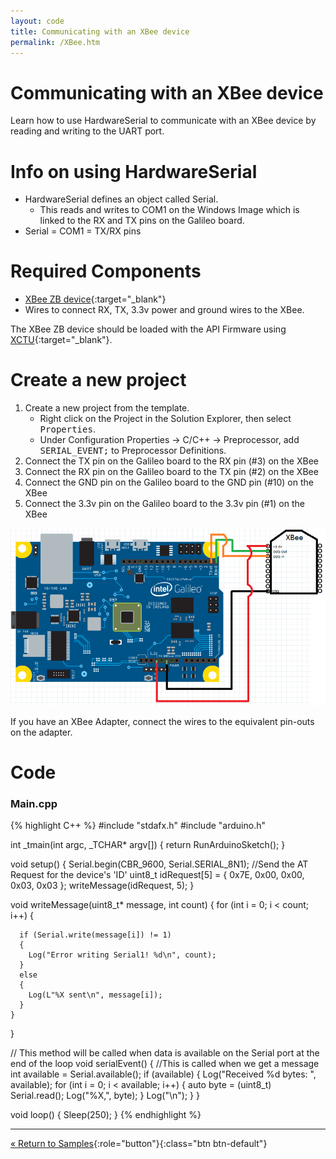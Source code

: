 ```yaml
---
layout: code
title: Communicating with an XBee device
permalink: /XBee.htm
---
```


# Communicating with an XBee device
Learn how to use HardwareSerial to communicate with an XBee device by reading and writing to the UART port.

# Info on using HardwareSerial

* HardwareSerial defines an object called Serial.
    * This reads and writes to COM1 on the Windows Image which is linked to the RX and TX pins on the Galileo board.<br/>
* Serial = COM1 = TX/RX pins

# Required Components
* [XBee ZB device](http://www.digi.com/products/wireless-wired-embedded-solutions/zigbee-rf-modules/zigbee-mesh-module/xbee-zb-module){:target="_blank"}
* Wires to connect RX, TX, 3.3v power and ground wires to the XBee.

The XBee ZB device should be loaded with the API Firmware using [XCTU](http://www.digi.com/support/productdetail?pid=3352&osvid=57&type=utilities){:target="_blank"}.

# Create a new project

1. Create a new project from the template.
    * Right click on the Project in the Solution Explorer, then select <kbd>Properties</kbd>.
    * Under Configuration Properties -> C/C++ -> Preprocessor, add <kbd>SERIAL_EVENT;</kbd> to Preprocessor Definitions.
1. Connect the TX pin on the Galileo board to the RX pin (#3) on the XBee
1. Connect the RX pin on the Galileo board to the TX pin (#2) on the XBee
1. Connect the GND pin on the Galileo board to the GND pin (#10) on the XBee
1. Connect the 3.3v pin on the Galileo board to the 3.3v pin (#1) on the XBee

<img src="images/XbeeGalileoWiring.png">

If you have an XBee Adapter, connect the wires to the equivalent pin-outs on the adapter.

# Code

### Main.cpp
{% highlight C++ %}
#include "stdafx.h"
#include "arduino.h"

int _tmain(int argc, _TCHAR* argv[])
{
    return RunArduinoSketch();
}

void setup()
{
    Serial.begin(CBR_9600, Serial.SERIAL_8N1);
    //Send the AT Request for the device's 'ID'
    uint8_t idRequest[5] = { 0x7E, 0x00, 0x00, 0x03, 0x03 };
    writeMessage(idRequest, 5);
}

  void writeMessage(uint8_t* message, int count)
  {
    for (int i = 0; i < count; i++)
    {

      if (Serial.write(message[i]) != 1)
      {
        Log("Error writing Serial1! %d\n", count);
      }
      else
      {
        Log(L"%X sent\n", message[i]);
      }
    }
  }

// This method will be called when data is available on the Serial port at the end of the loop
void serialEvent()
{
   //This is called when we get a message
   int available = Serial.available(); 
   if (available) 
  { 
      Log("Received %d bytes: ", available); 
      for (int i = 0; i < available; i++) 
      { 
          auto byte = (uint8_t) Serial.read(); 
          Log("%X,", byte); 
      } 
      Log("\n"); 
   }
}

void loop()
{
    Sleep(250);
}
{% endhighlight %}

---

[&laquo; Return to Samples](SampleApps.htm){:role="button"}{:class="btn btn-default"}

